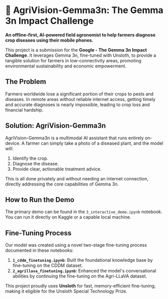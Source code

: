 # 🌾 AgriVision-Gemma3n: The Gemma 3n Impact Challenge

**An offline-first, AI-powered field agronomist to help farmers diagnose crop diseases using their mobile phones.**

This project is a submission for the **Google - The Gemma 3n Impact Challenge**. It leverages Gemma 3n, fine-tuned with Unsloth, to provide a tangible solution for farmers in low-connectivity areas, promoting environmental sustainability and economic empowerment.

## The Problem

Farmers worldwide lose a significant portion of their crops to pests and diseases. In remote areas without reliable internet access, getting timely and accurate diagnoses is nearly impossible, leading to crop loss and financial hardship.

## Solution: AgriVision-Gemma3n

AgriVision-Gemma3n is a multimodal AI assistant that runs entirely on-device. A farmer can simply take a photo of a diseased plant, and the model will:
1.  Identify the crop.
2.  Diagnose the disease.
3.  Provide clear, actionable treatment advice.

This is all done privately and without needing an internet connection, directly addressing the core capabilities of Gemma 3n.

## How to Run the Demo

The primary demo can be found in the `3_interactive_demo.ipynb` notebook. You can run it directly on Kaggle or a capable local machine.

## Fine-Tuning Process

Our model was created using a novel two-stage fine-tuning process documented in these notebooks:
1.  **`1_cddm_finetuning.ipynb`**: Built the foundational knowledge base by fine-tuning on the CDDM dataset.
2.  **`2_agrillava_finetuning.ipynb`**: Enhanced the model's conversational abilities by continuing the fine-tuning on the Agri-LLaVA dataset.

This project proudly uses **Unsloth** for fast, memory-efficient fine-tuning, making it eligible for the Unsloth Special Technology Prize.
